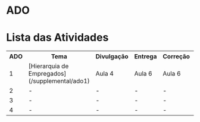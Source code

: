 <!SLIDE section center>
# ADO

<!SLIDE section>
# Lista das Atividades

<table>
  <tr><th>ADO</th><th>Tema</th><th>Divulgação</th><th>Entrega</th><th>Correção</th><th>Notas</th></tr>
  <tr>
    <td>1</td>
    <td>[Hierarquia de Empregados](/supplemental/ado1)</td>
    <td>Aula 4</td>
    <td>Aula 6</td>
    <td>Aula 6</td>
    <td>Aula 7</td>
  </tr>
  <tr>
    <td>2</td>
    <td>-</td>
    <td>-</td>
    <td>-</td>
    <td>-</td>
    <td>-</td>
  </tr>
  <tr>
    <td>3</td>
    <td>-</td>
    <td>-</td>
    <td>-</td>
    <td>-</td>
    <td>-</td>
  </tr>
  <tr>
    <td>4</td>
    <td>-</td>
    <td>-</td>
    <td>-</td>
    <td>-</td>
    <td>-</td>
  </tr>
<table>

